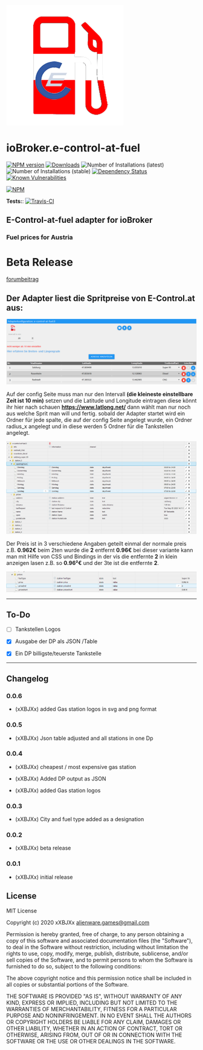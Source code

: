 ![Logo](admin/e-control-at-fuel.png)

# ioBroker.e-control-at-fuel

[![NPM version](http://img.shields.io/npm/v/iobroker.e-control-at-fuel.svg)](https://www.npmjs.com/package/iobroker.e-control-at-fuel)
[![Downloads](https://img.shields.io/npm/dm/iobroker.e-control-at-fuel.svg)](https://www.npmjs.com/package/iobroker.e-control-at-fuel)
![Number of Installations (latest)](http://iobroker.live/badges/e-control-at-fuel-installed.svg)
![Number of Installations (stable)](http://iobroker.live/badges/e-control-at-fuel-stable.svg)
[![Dependency Status](https://img.shields.io/david/xXBJXx/iobroker.e-control-at-fuel.svg)](https://david-dm.org/xXBJXx/iobroker.e-control-at-fuel)
[![Known Vulnerabilities](https://snyk.io/test/github/xXBJXx/ioBroker.e-control-at-fuel/badge.svg)](https://snyk.io/test/github/xXBJXx/ioBroker.e-control-at-fuel)

[![NPM](https://nodei.co/npm/iobroker.e-control-at-fuel.png?downloads=true)](https://nodei.co/npm/iobroker.e-control-at-fuel/)

**Tests:**: [![Travis-CI](http://img.shields.io/travis/xXBJXx/ioBroker.e-control-at-fuel/master.svg)](https://travis-ci.org/xXBJXx/ioBroker.e-control-at-fuel)

## E-Control-at-fuel adapter for ioBroker

### Fuel prices for Austria

# Beta Release
[forumbeitrag](https://forum.iobroker.net/topic/33033/e-control-at-fuel-kraftstoffpreise-f%C3%BCr-%C3%B6sterreich)

## Der Adapter liest die Spritpreise von E-Control.at aus:

![config](admin/config.png)

Auf der config Seite muss man nur den Intervall **(die kleineste einstellbare Zeit ist 10 min)** setzen und die Latitude und Longitude eintragen diese könnt ihr hier nach schauen **https://www.latlong.net/** dann wählt man nur noch aus welche Sprit man will und fertig.
sobald der Adapter startet wird ein Ordner für jede spalte, die auf der config Seite angelegt wurde, ein Ordner radius_x angelegt und in diese werden 5 Ordner für die Tankstellen angelegt.

![config](admin/objects.png)

Der Preis ist in 3 verschiedene Angaben geteilt einmal der normale preis z.B. **0.962€** beim 2ten wurde die **2** entfernt **0.96€** bei dieser variante kann man mit Hilfe von CSS und Bindings in der vis die entfernte **2** in klein anzeigen lasen z.B. so **0.96²€** und der 3te ist die entfernte **2**.

![config](admin/price.png)
_____________________

## To-Do

* [ ] Tankstellen Logos

* [x] Ausgabe der DP als JSON /Table

* [x] Ein DP billigste/teuerste Tankstelle

____________________________

## Changelog

### 0.0.6

* (xXBJXx) added Gas station logos in svg and png format

### 0.0.5

* (xXBJXx) Json table adjusted and all stations in one Dp

### 0.0.4

* (xXBJXx) cheapest / most expensive gas station

* (xXBJXx) Added DP output as JSON

* (xXBJXx) added Gas station logos

### 0.0.3

* (xXBJXx) City and fuel type added as a designation

### 0.0.2

* (xXBJXx) beta release

### 0.0.1

* (xXBJXx) initial release

## License

MIT License

Copyright (c) 2020 xXBJXx <alienware.games@gmail.com>

Permission is hereby granted, free of charge, to any person obtaining a copy
of this software and associated documentation files (the "Software"), to deal
in the Software without restriction, including without limitation the rights
to use, copy, modify, merge, publish, distribute, sublicense, and/or sell
copies of the Software, and to permit persons to whom the Software is
furnished to do so, subject to the following conditions:

The above copyright notice and this permission notice shall be included in all
copies or substantial portions of the Software.

THE SOFTWARE IS PROVIDED "AS IS", WITHOUT WARRANTY OF ANY KIND, EXPRESS OR
IMPLIED, INCLUDING BUT NOT LIMITED TO THE WARRANTIES OF MERCHANTABILITY,
FITNESS FOR A PARTICULAR PURPOSE AND NONINFRINGEMENT. IN NO EVENT SHALL THE
AUTHORS OR COPYRIGHT HOLDERS BE LIABLE FOR ANY CLAIM, DAMAGES OR OTHER
LIABILITY, WHETHER IN AN ACTION OF CONTRACT, TORT OR OTHERWISE, ARISING FROM,
OUT OF OR IN CONNECTION WITH THE SOFTWARE OR THE USE OR OTHER DEALINGS IN THE
SOFTWARE.
